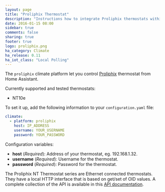 ```yaml
---
layout: page
title: "Proliphix Thermostat"
description: "Instructions how to integrate Proliphix thermostats within Home Assistant."
date: 2016-01-15 08:00
sidebar: true
comments: false
sharing: true
footer: true
logo: proliphix.png
ha_category: Climate
ha_release: 0.11
ha_iot_class: "Local Polling"
---
```



The `proliphix` climate platform let you control [Proliphix](http://www.proliphix.com) thermostat from Home Assistant.

Currently supported and tested thermostats:

- NT10e

To set it up, add the following information to your `configuration.yaml` file:

```yaml
climate:
  - platform: proliphix
    host: IP_ADDRESS
    username: YOUR_USERNAME
    password: YOUR_PASSWORD
```

Configuration variables:

- **host** (*Required*): Address of your thermostat, eg. 192.168.1.32.
- **username** (*Required*): Username for the thermostat.
- **password** (*Required*): Password for the thermostat.

The Proliphix NT Thermostat series are Ethernet connected thermostats. They have a local HTTP interface that is based on get/set
of OID values. A complete collection of the API is available in this [API documentation](https://github.com/sdague/thermostat.rb/blob/master/docs/PDP_API_R1_11.pdf).


